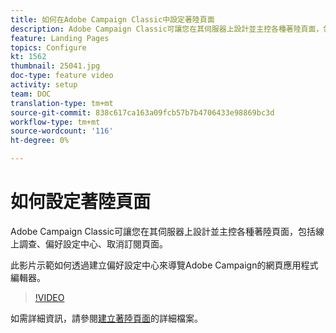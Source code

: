 ```yaml
---
title: 如何在Adobe Campaign Classic中設定著陸頁面
description: Adobe Campaign Classic可讓您在其伺服器上設計並主控各種著陸頁面，包括線上調查、偏好設定中心、取消訂閱頁面。 此影片示範如何透過建立偏好設定中心來導覽Adobe Campaign的網頁應用程式編輯器。
feature: Landing Pages
topics: Configure
kt: 1562
thumbnail: 25041.jpg
doc-type: feature video
activity: setup
team: DOC
translation-type: tm+mt
source-git-commit: 838c617ca163a09fcb57b7b4706433e98869bc3d
workflow-type: tm+mt
source-wordcount: '116'
ht-degree: 0%

---
```



# 如何設定著陸頁面

Adobe Campaign Classic可讓您在其伺服器上設計並主控各種著陸頁面，包括線上調查、偏好設定中心、取消訂閱頁面。

此影片示範如何透過建立偏好設定中心來導覽Adobe Campaign的網頁應用程式編輯器。

>[!VIDEO](https://video.tv.adobe.com/v/25041?quality=12)

如需詳細資訊，請參閱[建立著陸頁面](https://docs.adobe.com/content/help/en/campaign-classic/using/designing-content/editing-html-content/creating-a-landing-page.html)的詳細檔案。
